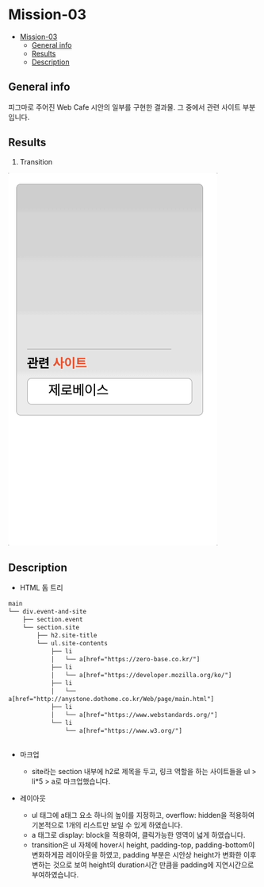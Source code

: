 # Mission-03

- [Mission-03](#mission-03)
  - [General info](#general-info)
  - [Results](#results)
  - [Description](#description)

## General info

피그마로 주어진 Web Cafe 시안의 일부를 구현한 결과물.
그 중에서 관련 사이트 부분입니다.

## Results

1. Transition

![Transition_result](./transition_result.gif)

## Description

- HTML 돔 트리

```
main
└── div.event-and-site
    ├── section.event
    └── section.site
        ├── h2.site-title
        └── ul.site-contents
            ├── li
            │   └── a[href="https://zero-base.co.kr/"]
            ├── li
            │   └── a[href="https://developer.mozilla.org/ko/"]
            ├── li
            │   └── a[href="http://anystone.dothome.co.kr/Web/page/main.html"]
            ├── li
            │   └── a[href="https://www.webstandards.org/"]
            └── li
                └── a[href="https://www.w3.org/"]


```

- 마크업

  - site라는 section 내부에 h2로 제목을 두고, 링크 역할을 하는 사이트들을 ul > li\*5 > a로 마크업했습니다.

- 레이아웃
  - ul 태그에 a태그 요소 하나의 높이를 지정하고, overflow: hidden을 적용하여 기본적으로 1개의 리스트만 보일 수 있게 하였습니다.
  - a 태그로 display: block을 적용하여, 클릭가능한 영역이 넓게 하였습니다.
  - transition은 ul 자체에 hover시 height, padding-top, padding-bottom이 변화하게끔 레이아웃을 하였고, padding 부분은 시안상 height가 변화한 이후 변하는 것으로 보여 height의 duration시간 만큼을 padding에 지연시간으로 부여하였습니다.
